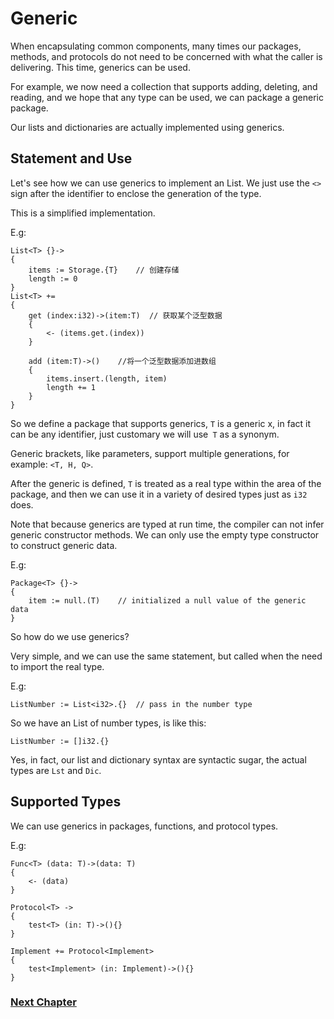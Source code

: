 # Generic
When encapsulating common components, many times our packages, methods, and protocols do not need to be concerned with what the caller is delivering. This time, generics can be used.

For example, we now need a collection that supports adding, deleting, and reading, and we hope that any type can be used, we can package a generic package.

Our lists and dictionaries are actually implemented using generics.
## Statement and Use
Let's see how we can use generics to implement an List. We just use the `<>` sign after the identifier to enclose the generation of the type.

This is a simplified implementation.

E.g:
```
List<T> {}->
{
    items := Storage.{T}    // 创建存储
    length := 0
}
List<T> +=
{
    get (index:i32)->(item:T)  // 获取某个泛型数据
    {
        <- (items.get.(index))
    }

    add (item:T)->()    //将一个泛型数据添加进数组
    {
        items.insert.(length, item)
        length += 1
    }
}
```
So we define a package that supports generics, `T` is a generic x, in fact it can be any identifier, just customary we will use` T` as a synonym.

Generic brackets, like parameters, support multiple generations, for example: `<T, H, Q>`.

After the generic is defined, `T` is treated as a real type within the area of ​​the package, and then we can use it in a variety of desired types just as `i32` does.

Note that because generics are typed at run time, the compiler can not infer generic constructor methods. We can only use the empty type constructor to construct generic data.

E.g:
```
Package<T> {}->
{
    item := null.(T)    // initialized a null value of the generic data
}
```
So how do we use generics?

Very simple, and we can use the same statement, but called when the need to import the real type.

E.g:
```
ListNumber := List<i32>.{}  // pass in the number type
```
So we have an List of number types, is like this:
```
ListNumber := []i32.{}
```
Yes, in fact, our list and dictionary syntax are syntactic sugar, the actual types are `Lst` and `Dic`.
## Supported Types
We can use generics in packages, functions, and protocol types.

E.g:
```
Func<T> (data: T)->(data: T)
{
    <- (data)
}

Protocol<T> ->
{
    test<T> (in: T)->(){}
}

Implement += Protocol<Implement>
{
    test<Implement> (in: Implement)->(){}
}
```
### [Next Chapter](annotation.md)